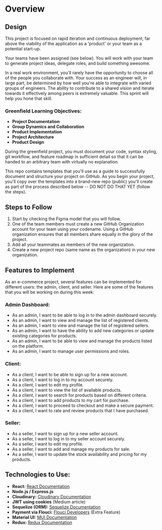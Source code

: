 # Overview

## Design

This project is focused on rapid iteration and continuous deployment, far above the viability of the application as a 'product' or your team as a potential start-up.

Your teams have been assigned (see below). You will work with your team to generate project ideas, delegate roles, and build something awesome.

In a real work environment, you'll rarely have the opportunity to choose all of the people you collaborate with. Your success as an engineer will, in large part, be determined by how well you're able to integrate with varied groups of engineers. The ability to contribute to a shared vision and iterate towards it effectively among peers is extremely valuable. This sprint will help you hone that skill.

### Greenfield Learning Objectives:

- **Project Documentation**
- **Group Dynamics and Collaboration**
- **Product Implementation**
- **Project Architecture**
- **Product Design**

During the greenfield project, you must document your code, syntax styling, git workflow, and feature roadmap in sufficient detail so that it can be handed to an arbitrary team with virtually no explanation.

This repo contains templates that you'll use as a guide to successfully document and structure your project on GitHub. As you begin your project, you'll copy over the templates into a brand-new repo (public) you'll create as part of the process described below -- DO NOT DO THAT YET (follow the steps).

## Steps to Follow

1. Start by checking the Figma model that you will follow.
2. One of the team members must create a new GitHub Organization account for your team using your codename. Using a GitHub organization ensures that all members share equally in the glory of the project.
3. Add all your teammates as members of the new organization.
4. Create a new project repo (same name as the organization) in your new organization.

## Features to Implement

As an e-commerce project, several features can be implemented for different users: the admin, client, and seller. Here are some of the features that you will be working on during this week:

### Admin Dashboard:

- As an admin, I want to be able to log in to the admin dashboard securely.
- As an admin, I want to view and manage the list of registered clients.
- As an admin, I want to view and manage the list of registered sellers.
- As an admin, I want to have the ability to add new categories or update existing categories for products.
- As an admin, I want to be able to view and manage the products listed on the platform.
- As an admin, I want to manage user permissions and roles.

### Client:

- As a client, I want to be able to sign up for a new account.
- As a client, I want to log in to my account securely.
- As a client, I want to edit my profile.
- As a client, I want to view the list of available products.
- As a client, I want to search for products based on different criteria.
- As a client, I want to add products to my cart for purchase.
- As a client, I want to proceed to checkout and make a secure payment.
- As a client, I want to rate and review products that I have purchased.

### Seller:

- As a seller, I want to sign up for a new seller account.
- As a seller, I want to log in to my seller account securely.
- As a seller, I want to edit my profile.
- As a seller, I want to add and manage my products for sale.
- As a seller, I want to update the stock availability and pricing for my products.

## Technologies to Use:

- **React:** [React Documentation](https://react.dev/)
- **Node.js / Express.js**
- **Cloudinary:** [Cloudinary Documentation](https://cloudinary.com/)
- **JWT using cookies** (Medium article)
- **Sequelize (ORM):** [Sequelize Documentation](https://sequelize.org/)
- **Payment via Flouci:** [Flouci Developers](https://flouci.com/en/developers) (Extra Feature)
- **Material UI:** [MUI Documentation](https://mui.com/)
- **Redux:** [Redux Documentation](https://redux.js.org/)
